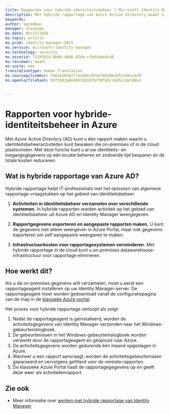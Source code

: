 ```yaml
---
title: Rapporten voor hybride-identiteitsbeheer | Microsoft Identity Manager
description: Met hybride rapportage van Azure Active Directory maakt u aangepaste rapporten waarin zowel cloud- als on-premises gebeurtenissen worden opgenomen.
keywords: 
author: kgremban
manager: stevenpo
ms.date: 05/13/2016
ms.topic: article
ms.prod: identity-manager-2015
ms.service: microsoft-identity-manager
ms.technology: security
ms.assetid: 7320f014-8b60-4866-92de-cfbd3e6edc48
ms.reviewer: mwahl
ms.suite: ems
translationtype: Human Translation
ms.sourcegitcommit: 7e61e201b277a2e8ec9fee785e9e34fca3b1cb29
ms.openlocfilehash: b3f3982ade46932b18fb730fe5c16d52cde188a1


---
```


# Rapporten voor hybride-identiteitsbeheer in Azure
Met Azure Active Directory (AD) kunt u één rapport maken waarin u identiteitsbeheeractiviteiten kunt bewaken die on-premises of in de cloud plaatsvinden. Met deze functie kunt u al uw identiteits- en toegangsgegevens op één locatie beheren en zodoende tijd besparen en de totale kosten reduceren.

## Wat is hybride rapportage van Azure AD?
Hybride rapportage helpt IT-professionals met het oplossen van algemene rapportage-vraagstukken op het gebied van identiteitsbeheer.

1. **Activiteiten in identiteitsbeheer verzamelen over verschillende systemen.** In hybride rapporten worden activiteit op het gebied van identiteitsbeheer uit Azure AD en Identity Manager weergegeven.

2. **Rapportgegevens exporteren en aangepaste rapporten maken.** U kunt de gegevens niet alleen weergeven in Azure Portal, maar ook gegevens exporteren om zelf aangepaste weergaven te maken.

3. **Infrastructuurkosten voor rapportagesystemen verminderen.** Met hybride rapportage in de cloud kunt u on-premises datawarehouse-infrastructuur voor rapportage elimineren.

## Hoe werkt dit?

Als u de on-premises gegevens wilt verzamelen, moet u eerst een rapportageagent installeren op uw Identity Manager-server. De rapportageagent moet worden gedownload vanaf de configuratiepagina van de map in de [klassieke Azure-portal](https://manage.windowsazure.com/).

Het proces voor hybride rapportage verloopt als volgt:
1. Nadat de rapportageagent is geïnstalleerd, worden de activiteitsgegevens van Identity Manager verzonden naar het Windows-gebeurtenislogboek.
2. De gebeurtenissen in het Windows-gebeurtenislogboek worden verwerkt door de rapportageagent en geüpload naar Azure.
3. De activiteitsgegevens worden gedurende één maand opgeslagen in Azure.
4. Wanneer u een rapport aanvraagt, worden de activiteitsgebeurtenissen geparseerd en vervolgens gefilterd voor de vereiste rapporten.
5. De klassieke Azure Portal haalt de rapportagegegevens op en geeft deze weer als activiteitenrapport.

## Zie ook
- Meer informatie over [werken met hybride rapportage van Identity Manager](/microsoft-identity-manager/deploy-use/working-with-identity-manager-hybrid-reporting)



<!--HONumber=Jun16_HO4-->


